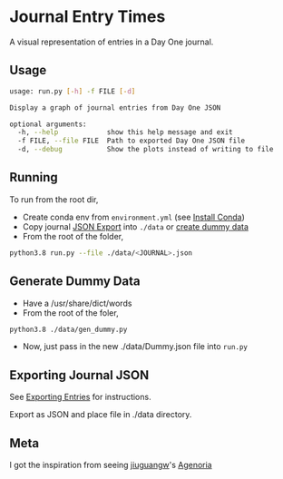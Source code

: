 # Journal Entry Times

A visual representation of entries in a Day One journal.

## Usage

```bash
usage: run.py [-h] -f FILE [-d]

Display a graph of journal entries from Day One JSON

optional arguments:
  -h, --help            show this help message and exit
  -f FILE, --file FILE  Path to exported Day One JSON file
  -d, --debug           Show the plots instead of writing to file
```

## Running

To run from the root dir,

-   Create conda env from `environment.yml` (see [Install Conda](https://conda.io/projects/conda/en/latest/user-guide/install/index.html))
-   Copy journal [JSON Export](#exporting-journal-json) into `./data` or [create dummy data](#generate-dummy-data)
-   From the root of the folder,

```bash
python3.8 run.py --file ./data/<JOURNAL>.json
```

## Generate Dummy Data

-   Have a /usr/share/dict/words
-   From the root of the foler,

```bash
python3.8 ./data/gen_dummy.py
```

-   Now, just pass in the new ./data/Dummy.json file into `run.py`

## Exporting Journal JSON

See [Exporting Entries](https://help.dayoneapp.com/en/articles/440668-exporting-entries) for instructions.

Export as JSON and place file in ./data directory.

## Meta

I got the inspiration from seeing [jiuguangw](https://github.com/jiuguangw/)'s [Agenoria](https://github.com/jiuguangw/Agenoria)
